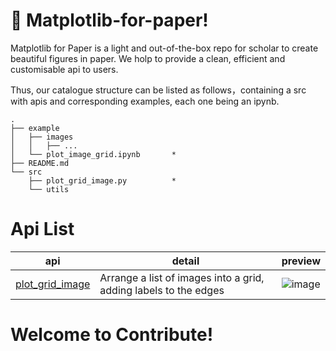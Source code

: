 # :seedling: Matplotlib-for-paper!

Matplotlib for Paper is a light and out-of-the-box repo for scholar to create beautiful figures in paper. We holp to provide a clean, efficient and customisable api to users.

Thus, our catalogue structure can be listed as follows，containing a src with apis and corresponding examples, each one being an ipynb.

```
.
├── example
│   ├── images
│   │   ├── ...
│   └── plot_image_grid.ipynb       *
├── README.md
└── src
    ├── plot_grid_image.py          *
    └── utils
```

# Api List

| api | detail | preview |
|-----|--------|---------|
|  [plot_grid_image](https://github.com/DelinQu/matplotlib-for-paper/blob/master/src/plot_grid_image.py)   |    Arrange a list of images into a grid, adding labels to the edges     |     ![image](https://user-images.githubusercontent.com/60593268/198169693-de9a2865-82bf-4bd5-b50e-a521842ccec4.png)|


# Welcome to Contribute!
